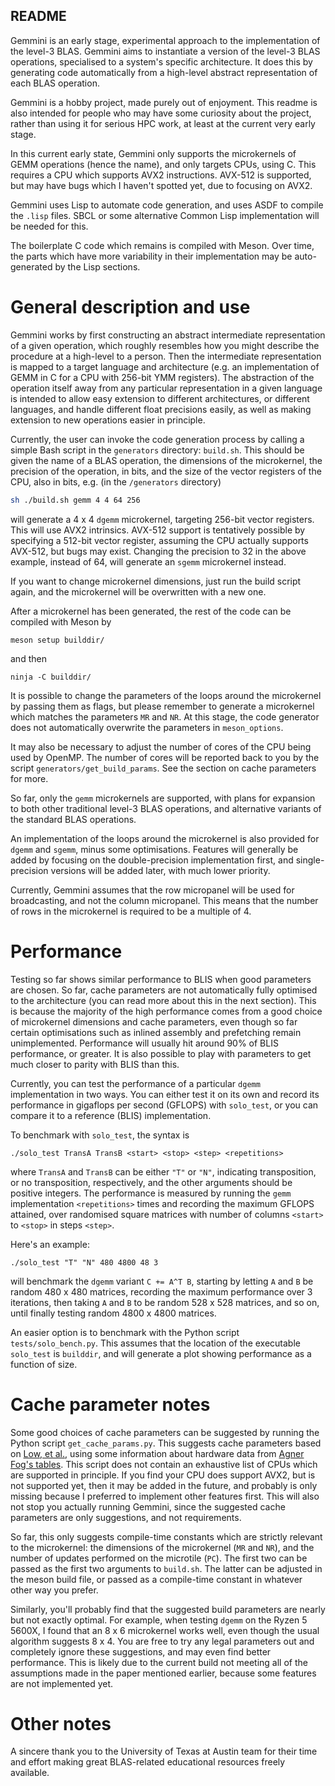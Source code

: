 ## README ##

Gemmini is an early stage, experimental approach to the implementation
of the level-3 BLAS.  Gemmini aims to instantiate a version of the
level-3 BLAS operations, specialised to a system's specific
architecture. It does this by generating code automatically from a
high-level abstract representation of each BLAS operation.

Gemmini is a hobby project, made purely out of enjoyment. This readme
is also intended for people who may have some curiosity about the
project, rather than using it for serious HPC work, at least at the
current very early stage.

In this current early state, Gemmini only supports the microkernels of
GEMM operations (hence the name), and only targets CPUs, using C. This
requires a CPU which supports AVX2 instructions. AVX-512 is supported,
but may have bugs which I haven't spotted yet, due to focusing on
AVX2.

Gemmini uses Lisp to automate code generation, and uses ASDF to
compile the `.lisp` files. SBCL or some alternative Common Lisp
implementation will be needed for this.

The boilerplate C code which remains is compiled with Meson. Over
time, the parts which have more variability in their implementation
may be auto-generated by the Lisp sections.

# General description and use #

Gemmini works by first constructing an abstract intermediate
representation of a given operation, which roughly resembles how you
might describe the procedure at a high-level to a person. Then the
intermediate representation is mapped to a target language and
architecture (e.g. an implementation of GEMM in C for a CPU with
256-bit YMM registers). The abstraction of the operation itself away
from any particular representation in a given language is intended to
allow easy extension to different architectures, or different
languages, and handle different float precisions easily, as well as
making extension to new operations easier in principle. 

Currently, the user can invoke the code generation process by calling
a simple Bash script in the `generators` directory: `build.sh`. This
should be given the name of a BLAS operation, the dimensions of the
microkernel, the precision of the operation, in bits, and the size of
the vector registers of the CPU, also in bits, e.g. (in the
`/generators` directory)

```bash
sh ./build.sh gemm 4 4 64 256
```

will generate a 4 x 4 `dgemm` microkernel, targeting 256-bit vector
registers. This will use AVX2 intrinsics. AVX-512 support is
tentatively possible by specifying a 512-bit vector register, assuming
the CPU actually supports AVX-512, but bugs may exist. Changing the
precision to 32 in the above example, instead of 64, will generate an
`sgemm` microkernel instead.

If you want to change microkernel dimensions, just run the build
script again, and the microkernel will be overwritten with a new one.

After a microkernel has been generated, the rest of the code can be
compiled with Meson by 

```shell 
meson setup builddir/
```

and then

```shell
ninja -C builddir/
```

It is possible to change the parameters of the loops around the
microkernel by passing them as flags, but please remember to generate
a microkernel which matches the parameters `MR` and `NR`. At this
stage, the code generator does not automatically overwrite the
parameters in `meson_options`.

It may also be necessary to adjust the number of cores of the CPU
being used by OpenMP. The number of cores will be reported back to you
by the script `generators/get_build_params`. See the section on cache
parameters for more.

So far, only the `gemm` microkernels are supported, with plans for
expansion to both other traditional level-3 BLAS operations, and
alternative variants of the standard BLAS operations.

An implementation of the loops around the microkernel is also provided
for `dgemm` and `sgemm`, minus some optimisations.  Features will
generally be added by focusing on the double-precision implementation
first, and single-precision versions will be added later, with much
lower priority.

Currently, Gemmini assumes that the row micropanel will be used for
broadcasting, and not the column micropanel. This means that the
number of rows in the microkernel is required to be a multiple of 4.

# Performance #

Testing so far shows similar performance to BLIS when good parameters
are chosen. So far, cache parameters are not automatically fully
optimised to the architecture (you can read more about this in the
next section). This is because the majority of the high performance
comes from a good choice of microkernel dimensions and cache
parameters, even though so far certain optimisations such as inlined
assembly and prefetching remain unimplemented. Performance will
usually hit around 90% of BLIS performance, or greater. It is also
possible to play with parameters to get much closer to parity with
BLIS than this.

Currently, you can test the performance of a particular `dgemm`
implementation in two ways. You can either test it on its own and
record its performance in gigaflops per second (GFLOPS) with
`solo_test`, or you can compare it to a reference (BLIS)
implementation.

To benchmark with `solo_test`, the syntax is

```shell
./solo_test TransA TransB <start> <stop> <step> <repetitions> 
```

where `TransA` and `TransB` can be either `"T"` or `"N"`, indicating
transposition, or no transposition, respectively, and the other
arguments should be positive integers. The performance is measured by
running the `gemm` implementation `<repetitions>` times and recording
the maximum GFLOPS attained, over randomised square matrices with
number of columns `<start>` to `<stop>` in steps `<step>`. 

Here's an example:

```shell
./solo_test "T" "N" 480 4800 48 3
```

will benchmark the `dgemm` variant `C += A^T B`, starting by letting
`A` and `B` be random 480 x 480 matrices, recording the maximum
performance over 3 iterations, then taking `A` and `B` to be random
528 x 528 matrices, and so on, until finally testing random 4800 x
4800 matrices.

An easier option is to benchmark with the Python script
`tests/solo_bench.py`. This assumes that the location of the
executable `solo_test` is `builddir`, and will generate a plot showing
performance as a function of size.

# Cache parameter notes #

Some good choices of cache parameters can be suggested by running the
Python script `get_cache_params.py`. This suggests cache parameters
based on [Low, et al.](https://dl.acm.org/doi/10.1145/2925987), using
some information about hardware data from [Agner Fog's
tables](https://www.agner.org/optimize/instruction_tables.pdf). This
script does not contain an exhaustive list of CPUs which are supported
in principle. If you find your CPU does support AVX2, but is not
supported yet, then it may be added in the future, and probably is
only missing because I preferred to implement other features
first. This will also not stop you actually running Gemmini, since the
suggested cache parameters are only suggestions, and not requirements.

So far, this only suggests compile-time constants which are strictly
relevant to the microkernel: the dimensions of the microkernel (`MR`
and `NR`), and the number of updates performed on the microtile
(`PC`). The first two can be passed as the first two arguments to
`build.sh`. The latter can be adjusted in the meson build file, or
passed as a compile-time constant in whatever other way you prefer.

Similarly, you'll probably find that the suggested build parameters
are nearly but not exactly optimal. For example, when testing `dgemm`
on the Ryzen 5 5600X, I found that an 8 x 6 microkernel works well,
even though the usual algorithm suggests 8 x 4. You are free to try
any legal parameters out and completely ignore these suggestions, and
may even find better performance. This is likely due to the current
build not meeting all of the assumptions made in the paper mentioned
earlier, because some features are not implemented yet.


# Other notes #

A sincere thank you to the University of Texas at Austin team for
their time and effort making great BLAS-related educational resources
freely available. 

